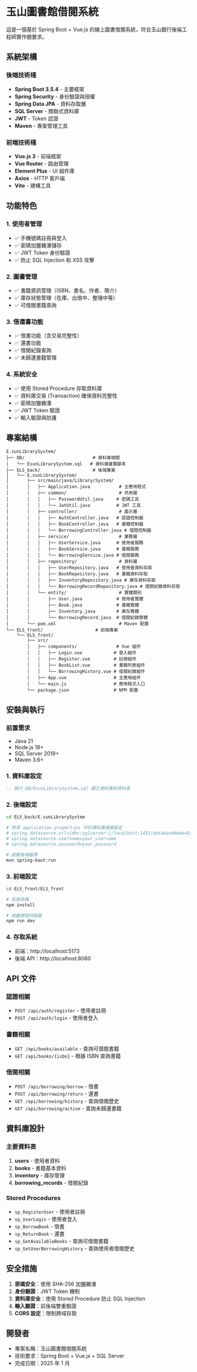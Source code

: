 # 玉山圖書館借閱系統

這是一個基於 Spring Boot + Vue.js 的線上圖書借閱系統，符合玉山銀行後端工程師實作題要求。

## 系統架構

### 後端技術棧

- **Spring Boot 3.5.4** - 主要框架
- **Spring Security** - 身份驗證與授權
- **Spring Data JPA** - 資料存取層
- **SQL Server** - 關聯式資料庫
- **JWT** - Token 認證
- **Maven** - 專案管理工具

### 前端技術棧

- **Vue.js 3** - 前端框架
- **Vue Router** - 路由管理
- **Element Plus** - UI 組件庫
- **Axios** - HTTP 客戶端
- **Vite** - 建構工具

## 功能特色

### 1. 使用者管理

- ✅ 手機號碼註冊與登入
- ✅ 密碼加鹽雜湊儲存
- ✅ JWT Token 身份驗證
- ✅ 防止 SQL Injection 和 XSS 攻擊

### 2. 圖書管理

- ✅ 書籍資訊管理（ISBN、書名、作者、簡介）
- ✅ 庫存狀態管理（在庫、出借中、整理中等）
- ✅ 可借閱書籍查詢

### 3. 借還書功能

- ✅ 借書功能（含交易完整性）
- ✅ 還書功能
- ✅ 借閱紀錄查詢
- ✅ 未歸還書籍管理

### 4. 系統安全

- ✅ 使用 Stored Procedure 存取資料庫
- ✅ 資料庫交易 (Transaction) 確保資料完整性
- ✅ 密碼加鹽雜湊
- ✅ JWT Token 驗證
- ✅ 輸入驗證與防護

## 專案結構

```
E.sunLibrarySystem/
├── DB/                          # 資料庫相關
│   └── EsunLibrarySystem.sql   # 資料庫建置腳本
├── ELS_back/                    # 後端專案
│   └── E.sunLibrarySystem/
│       ├── src/main/java/Library/System/
│       │   ├── Application.java           # 主應用程式
│       │   ├── common/                    # 共用層
│       │   │   ├── PasswordUtil.java     # 密碼工具
│       │   │   └── JwtUtil.java          # JWT 工具
│       │   ├── controller/                # 展示層
│       │   │   ├── AuthController.java   # 認證控制器
│       │   │   ├── BookController.java   # 書籍控制器
│       │   │   └── BorrowingController.java # 借閱控制器
│       │   ├── service/                   # 業務層
│       │   │   ├── UserService.java      # 使用者服務
│       │   │   ├── BookService.java      # 書籍服務
│       │   │   └── BorrowingService.java # 借閱服務
│       │   ├── repository/                # 資料層
│       │   │   ├── UserRepository.java   # 使用者資料存取
│       │   │   ├── BookRepository.java   # 書籍資料存取
│       │   │   ├── InventoryRepository.java # 庫存資料存取
│       │   │   └── BorrowingRecordRepository.java # 借閱紀錄資料存取
│       │   └── entity/                    # 實體類別
│       │       ├── User.java             # 使用者實體
│       │       ├── Book.java             # 書籍實體
│       │       ├── Inventory.java        # 庫存實體
│       │       └── BorrowingRecord.java  # 借閱紀錄實體
│       └── pom.xml                        # Maven 配置
└── ELS_front/                    # 前端專案
    └── ELS_front/
        ├── src/
        │   ├── components/               # Vue 組件
        │   │   ├── Login.vue            # 登入組件
        │   │   ├── Register.vue         # 註冊組件
        │   │   ├── BookList.vue         # 書籍列表組件
        │   │   └── BorrowingHistory.vue # 借閱紀錄組件
        │   ├── App.vue                  # 主應用組件
        │   └── main.js                  # 應用程式入口
        └── package.json                 # NPM 配置
```

## 安裝與執行

### 前置需求

- Java 21
- Node.js 18+
- SQL Server 2019+
- Maven 3.6+

### 1. 資料庫設定

```sql
-- 執行 DB/EsunLibrarySystem.sql 建立資料庫和資料表
```

### 2. 後端設定

```bash
cd ELS_back/E.sunLibrarySystem

# 修改 application.properties 中的資料庫連線設定
# spring.datasource.url=jdbc:sqlserver://localhost:1433;databaseName=EsunLibrarySystem
# spring.datasource.username=your_username
# spring.datasource.password=your_password

# 啟動後端服務
mvn spring-boot:run
```

### 3. 前端設定

```bash
cd ELS_front/ELS_front

# 安裝依賴
npm install

# 啟動開發伺服器
npm run dev
```

### 4. 存取系統

- 前端：http://localhost:5173
- 後端 API：http://localhost:8080

## API 文件

### 認證相關

- `POST /api/auth/register` - 使用者註冊
- `POST /api/auth/login` - 使用者登入

### 書籍相關

- `GET /api/books/available` - 查詢可借閱書籍
- `GET /api/books/{isbn}` - 根據 ISBN 查詢書籍

### 借閱相關

- `POST /api/borrowing/borrow` - 借書
- `POST /api/borrowing/return` - 還書
- `GET /api/borrowing/history` - 查詢借閱歷史
- `GET /api/borrowing/active` - 查詢未歸還書籍

## 資料庫設計

### 主要資料表

1. **users** - 使用者資料
2. **books** - 書籍基本資料
3. **inventory** - 庫存管理
4. **borrowing_records** - 借閱紀錄

### Stored Procedures

- `sp_RegisterUser` - 使用者註冊
- `sp_UserLogin` - 使用者登入
- `sp_BorrowBook` - 借書
- `sp_ReturnBook` - 還書
- `sp_GetAvailableBooks` - 查詢可借閱書籍
- `sp_GetUserBorrowingHistory` - 查詢使用者借閱歷史

## 安全措施

1. **密碼安全**：使用 SHA-256 加鹽雜湊
2. **身份驗證**：JWT Token 機制
3. **資料庫安全**：使用 Stored Procedure 防止 SQL Injection
4. **輸入驗證**：前後端雙重驗證
5. **CORS 設定**：限制跨域存取

## 開發者

- 專案名稱：玉山圖書館借閱系統
- 技術要求：Spring Boot + Vue.js + SQL Server
- 完成日期：2025 年 1 月
